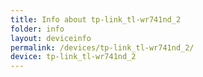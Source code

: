 ```yaml
---
title: Info about tp-link_tl-wr741nd_2
folder: info
layout: deviceinfo
permalink: /devices/tp-link_tl-wr741nd_2/
device: tp-link_tl-wr741nd_2
---
```

